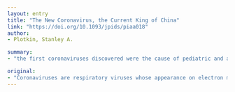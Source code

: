 ```yaml
---
layout: entry
title: "The New Coronavirus, the Current King of China"
link: "https://doi.org/10.1093/jpids/piaa018"
author:
- Plotkin, Stanley A.

summary:
- "the first coronaviruses discovered were the cause of pediatric and adult respiratory infections that were not particularly dangerous. One study from Vanderbilt found the virus in about 5% of samples from upper respiratory illness and 8% from lower respiratory illness. Adults also might also suffer severe infections [3, 4]. This was the picture as late as 2018. A group of respiratory viruses that could cause serious illness in the very young, but with negligible mortality [5, 6]."

original:
- "Coronaviruses are respiratory viruses whose appearance on electron microscopy looks like tiny crowns (Figure 1). The first coronaviruses discovered were the cause of pediatric and adult respiratory infections that were not particularly dangerous. One study from Vanderbilt found coronavirus in about 5% of samples from upper respiratory illness and 8% from lower respiratory illness [1]. Most clinically significant coronavirus infections have been found in children &lt; 2 years of age, as reviewed in this journal in 2009 [2], although adults also might suffer severe infections [3, 4]. This was the picture as late as 2018: a group of respiratory viruses that could cause serious illness in the very young, but with negligible mortality [5, 6]."
---
```


